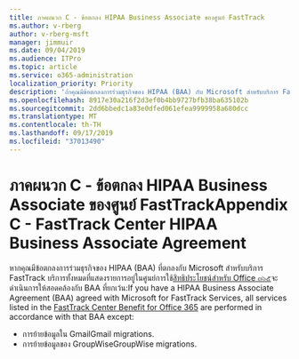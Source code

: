 ```yaml
---
title: ภาคผนวก C - ข้อตกลง HIPAA Business Associate ของศูนย์ FastTrack
ms.author: v-rberg
author: v-rberg-msft
manager: jimmuir
ms.date: 09/04/2019
ms.audience: ITPro
ms.topic: article
ms.service: o365-administration
localization_priority: Priority
description: 'ถ้าคุณมีข้อตกลงการร่วมธุรกิจของ HIPAA (BAA) กับ Microsoft สำหรับบริการ FastTrack บริการทั้งหมดที่แสดงอยู่ในการใช้ประโยชน์ของศูนย์ FastTrack สำหรับ Office ๓๖๕จะรวมอยู่ในที่ BAA ยกเว้น:'
ms.openlocfilehash: 8917e30a216f2d3ef0b4bb9727bfb38ba635102b
ms.sourcegitcommit: 2dd6bbedc1a83e0dfed061efea9999958a680dcc
ms.translationtype: MT
ms.contentlocale: th-TH
ms.lasthandoff: 09/17/2019
ms.locfileid: "37013490"
---
```

# <a name="appendix-c---fasttrack-center-hipaa-business-associate-agreement"></a><span data-ttu-id="7b36d-103">ภาคผนวก C - ข้อตกลง HIPAA Business Associate ของศูนย์ FastTrack</span><span class="sxs-lookup"><span data-stu-id="7b36d-103">Appendix C - FastTrack Center HIPAA Business Associate Agreement</span></span>

<span data-ttu-id="7b36d-104">หากคุณมีข้อตกลงการร่วมธุรกิจของ HIPAA (BAA) ที่ตกลงกับ Microsoft สำหรับบริการ FastTrack บริการทั้งหมดที่แสดงรายการอยู่ในศูนย์การใช้[สิทธิประโยชน์สำหรับ Office ๓๖๕](O365-fasttrack-benefit-for-office-365.md)จะดำเนินการให้สอดคล้องกับ BAA ที่ยกเว้น:</span><span class="sxs-lookup"><span data-stu-id="7b36d-104">If you have a HIPAA Business Associate Agreement (BAA) agreed with Microsoft for FastTrack Services, all services listed in the [FastTrack Center Benefit for Office 365](O365-fasttrack-benefit-for-office-365.md) are performed in accordance with that BAA except:</span></span> 
  
- <span data-ttu-id="7b36d-105">การย้ายข้อมูลใน Gmail</span><span class="sxs-lookup"><span data-stu-id="7b36d-105">Gmail migrations.</span></span>   
- <span data-ttu-id="7b36d-106">การย้ายข้อมูลของ GroupWise</span><span class="sxs-lookup"><span data-stu-id="7b36d-106">GroupWise migrations.</span></span>
    

